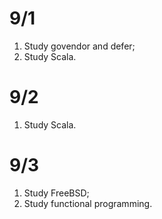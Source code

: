 # 9/1
1. Study govendor and defer;
2. Study Scala.

# 9/2
1. Study Scala.

# 9/3
1. Study FreeBSD;
2. Study functional programming.
